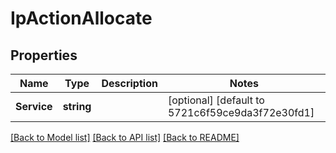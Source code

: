 # IpActionAllocate

## Properties
Name | Type | Description | Notes
------------ | ------------- | ------------- | -------------
**Service** | **string** |  | [optional] [default to 5721c6f59ce9da3f72e30fd1]

[[Back to Model list]](../README.md#documentation-for-models) [[Back to API list]](../README.md#documentation-for-api-endpoints) [[Back to README]](../README.md)


